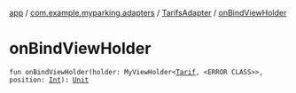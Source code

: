 [app](../../index.md) / [com.example.myparking.adapters](../index.md) / [TarifsAdapter](index.md) / [onBindViewHolder](./on-bind-view-holder.md)

# onBindViewHolder

`fun onBindViewHolder(holder: MyViewHolder<`[`Tarif`](../../com.example.myparking.models/-tarif/index.md)`, <ERROR CLASS>>, position: `[`Int`](https://kotlinlang.org/api/latest/jvm/stdlib/kotlin/-int/index.html)`): `[`Unit`](https://kotlinlang.org/api/latest/jvm/stdlib/kotlin/-unit/index.html)